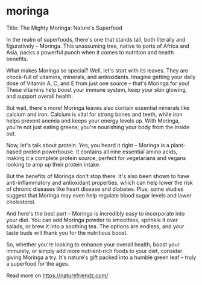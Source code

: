 # moringa
Title: The Mighty Moringa: Nature's Superfood

In the realm of superfoods, there's one that stands tall, both literally and figuratively – Moringa. This unassuming tree, native to parts of Africa and Asia, packs a powerful punch when it comes to nutrition and health benefits.

What makes Moringa so special? Well, let's start with its leaves. They are chock-full of vitamins, minerals, and antioxidants. Imagine getting your daily dose of Vitamin A, C, and E from just one source – that's Moringa for you! These vitamins help boost your immune system, keep your skin glowing, and support overall health.

But wait, there's more! Moringa leaves also contain essential minerals like calcium and iron. Calcium is vital for strong bones and teeth, while iron helps prevent anemia and keeps your energy levels up. With Moringa, you're not just eating greens; you're nourishing your body from the inside out.

Now, let's talk about protein. Yes, you heard it right – Moringa is a plant-based protein powerhouse. It contains all nine essential amino acids, making it a complete protein source, perfect for vegetarians and vegans looking to amp up their protein intake.

But the benefits of Moringa don't stop there. It's also been shown to have anti-inflammatory and antioxidant properties, which can help lower the risk of chronic diseases like heart disease and diabetes. Plus, some studies suggest that Moringa may even help regulate blood sugar levels and lower cholesterol.

And here's the best part – Moringa is incredibly easy to incorporate into your diet. You can add Moringa powder to smoothies, sprinkle it over salads, or brew it into a soothing tea. The options are endless, and your taste buds will thank you for the nutritious boost.

So, whether you're looking to enhance your overall health, boost your immunity, or simply add more nutrient-rich foods to your diet, consider giving Moringa a try. It's nature's gift packed into a humble green leaf – truly a superfood for the ages.

Read more on https://naturefriendz.com/
